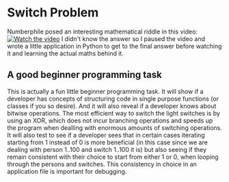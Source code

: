 # Switch Problem

Numberphile posed an interesting mathematical riddle in this video:
[![Watch the video](https://img.youtube.com/vi/-UBDRX6bk-A/maxresdefault.jpg)](https://youtu.be/-UBDRX6bk-A)
I didn't know the answer so I paused the video and wrote a little application in Python to get to the final answer before watching it and learning the actual maths behind it.

## A good beginner programming task

This is actually a fun little beginner programming task. It will show if a developer has concepts of structuring code in single purpose functions (or classes if you so desire). And it will also reveal if a developer knows about bitwise operations. The most efficient way to switch the light switches is by using an XOR, which does not incur branching operations and speeds up the program when dealling with enormous amounts of switching operations.<br/>
It will also test to see if a developer sees that in certain cases iterating starting from 1 instead of 0 is more beneficial (in this case since we are dealing with person 1..100 and switch 1..100 it is) but also seeing if they remain consistent with their choice to start from either 1 or 0, when looping through the persons and switches. This consistency in choice in an application file is important for debugging.

